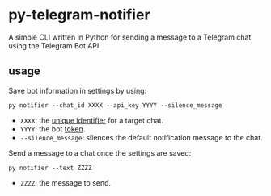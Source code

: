# py-telegram-notifier
A simple CLI written in Python for sending a message to a Telegram chat using the Telegram Bot API.

## usage
Save bot information in settings by using:
    
    py notifier --chat_id XXXX --api_key YYYY --silence_message
    
- ```XXXX```: the [unique identifier](https://core.telegram.org/bots/api#sendmessage) for a target chat.
- ```YYYY```: the bot [token](https://core.telegram.org/bots/api#making-requests).
- ```--silence_message```: silences the default notification message to the chat.

Send a message to a chat once the settings are saved:

    py notifier --text ZZZZ
    
- ```ZZZZ```: the message to send.

